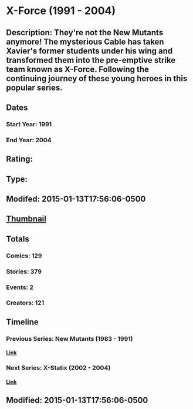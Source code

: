 # X-Force (1991 - 2004)
## Description: They're not the New Mutants anymore! The mysterious Cable has taken Xavier's former students under his wing and transformed them into the pre-emptive strike team known as X-Force. Following the continuing journey of these young heroes in this popular series.
## Dates
### Start Year: 1991
### End Year: 2004
## Rating: 
## Type: 
## Modifed: 2015-01-13T17:56:06-0500
## [Thumbnail](http://i.annihil.us/u/prod/marvel/i/mg/2/50/51311c2b1d139.jpg)
## Totals
### Comics: 129
### Stories: 379
### Events: 2
### Creators: 121
## Timeline
### Previous Series: New Mutants (1983 - 1991)
#### [Link](http://gateway.marvel.com/v1/public/series/2055)
### Next Series: X-Statix (2002 - 2004)
#### [Link](http://gateway.marvel.com/v1/public/series/462)
## Modified: 2015-01-13T17:56:06-0500